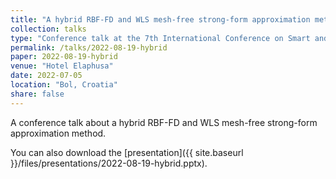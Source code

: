 ```yaml
---
title: "A hybrid RBF-FD and WLS mesh-free strong-form approximation method"
collection: talks
type: "Conference talk at the 7th International Conference on Smart and Sustainable Technologies (SpliTech)"
permalink: /talks/2022-08-19-hybrid
paper: 2022-08-19-hybrid
venue: "Hotel Elaphusa"
date: 2022-07-05
location: "Bol, Croatia"
share: false
---
```


A conference talk about a hybrid RBF-FD and WLS mesh-free strong-form approximation method.

You can also download the [presentation]({{ site.baseurl }}/files/presentations/2022-08-19-hybrid.pptx).

